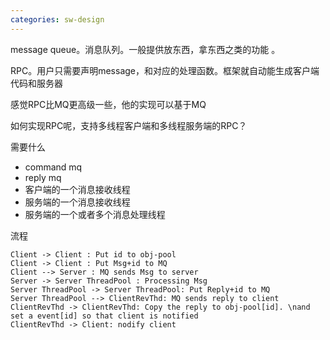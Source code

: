 ```yaml
---
categories: sw-design
---
```

message queue。消息队列。一般提供放东西，拿东西之类的功能 。

RPC。用户只需要声明message，和对应的处理函数。框架就自动能生成客户端代码和服务器

感觉RPC比MQ更高级一些，他的实现可以基于MQ

如何实现RPC呢，支持多线程客户端和多线程服务端的RPC？

需要什么

- command mq
- reply mq
- 客户端的一个消息接收线程
- 服务端的一个消息接收线程
- 服务端的一个或者多个消息处理线程

流程

```sequence
Client -> Client : Put id to obj-pool
Client -> Client : Put Msg+id to MQ
Client --> Server : MQ sends Msg to server
Server -> Server ThreadPool : Processing Msg
Server ThreadPool -> Server ThreadPool: Put Reply+id to MQ
Server ThreadPool --> ClientRevThd: MQ sends reply to client
ClientRevThd -> ClientRevThd: Copy the reply to obj-pool[id]. \nand set a event[id] so that client is notified
ClientRevThd -> Client: nodify client
```





